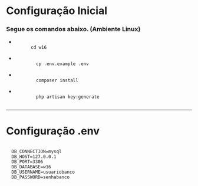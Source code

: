 <h1>Configuração Inicial</h1>

<h3>Segue os comandos abaixo. (Ambiente Linux)</h3>
<ul>
  <li>
      <code>
      cd w16
      </code>
  </li>
  <li>
      <code>
        cp .env.example .env
      </code>
  </li>
  <li>
      <code>
        composer install
      </code>
  </li>
  <li>
      <code>
        php artisan key:generate
      </code>
  </li>
</ul>
<hr>
<h1>Configuração .env</h1>

<code>
  DB_CONNECTION=mysql
  DB_HOST=127.0.0.1
  DB_PORT=3306
  DB_DATABASE=w16
  DB_USERNAME=usuariobanco
  DB_PASSWORD=senhabanco
</code>
